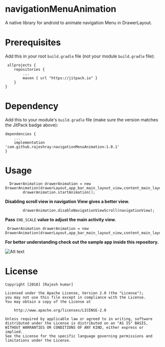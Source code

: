 # navigationMenuAnimation
A native library for android to animate navigation Menu in DrawerLayout.

# Prerequisites

Add this in your root ```build.gradle``` file (not your module ```build.gradle``` file):

```
 allprojects {
	repositories {
		...
		maven { url "https://jitpack.io" }
	}
}

```

# Dependency

Add this to your module's ```build.gradle``` file (make sure the version matches the JitPack badge above):
```
dependencies {
	...
	implementation 'com.github.rajeshray:navigationMenuAnimation:1.0.1'
}
```

# Usage


```
  DrawerAnimation drawerAnimation = new DrawerAnimation(drawerLayout,app_bar_main_layout_view,content_main_layout_view);
        drawerAnimation.startAnimation();
```
**Disabling scroll view in navigation View gives a better view.**
```
        drawerAnimation.disableNavigationViewScroll(navigationView);
```       

**Pass** ```END_SCALE``` **value to adjust the main activity view.**

```
 DrawerAnimation drawerAnimation = new DrawerAnimation(drawerLayout,app_bar_main_layout_view,content_main_layout_view,0.4f);
```

**For better understanding check out the sample app inside this repository.**



![Alt text](https://thumbs.gfycat.com/DependableScrawnyGoitered-size_restricted.gif)

# License

```
Copyright [2018] [Rajesh kumar]

Licensed under the Apache License, Version 2.0 (the "License");
you may not use this file except in compliance with the License.
You may obtain a copy of the License at

    http://www.apache.org/licenses/LICENSE-2.0

Unless required by applicable law or agreed to in writing, software
distributed under the License is distributed on an "AS IS" BASIS,
WITHOUT WARRANTIES OR CONDITIONS OF ANY KIND, either express or implied.
See the License for the specific language governing permissions and
limitations under the License.
```
